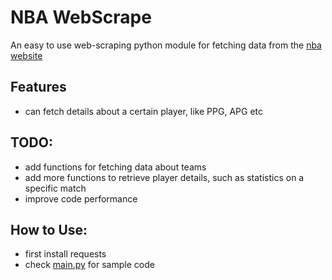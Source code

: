 # NBA WebScrape
An easy to use web-scraping python module for fetching data from the [nba website](https://nba.com)

## Features
- can fetch details about a certain player, like PPG, APG etc

## TODO:
- add functions for fetching data about teams
- add more functions to retrieve player details, such as statistics on a specific match
- improve code performance

## How to Use:
- first install requests 
- check [main.py](main.py) for sample code
